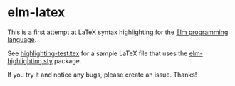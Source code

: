 # elm-latex
This is a first attempt at LaTeX syntax highlighting for the [Elm programming language](http://elm-lang.org/). 

See [highlighting-test.tex](highlighting-test.tex) for a sample LaTeX file that uses the [elm-highlighting.sty](elm-highlighting.sty) package.

If you try it and notice any bugs, please create an issue. Thanks!